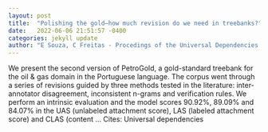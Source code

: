 ```yaml
---
layout: post
title:  "Polishing the gold–how much revision do we need in treebanks?"
date:   2022-06-06 21:51:57 -0400
categories: jekyll update
author: "E Souza, C Freitas - Procedings of the Universal Dependencies Brazilian …, 2022"
---
```

We present the second version of PetroGold, a gold-standard treebank for the oil & gas domain in the Portuguese language. The corpus went through a series of revisions guided by three methods tested in the literature: inter-annotator disagreement, inconsistent n-grams and verification rules. We perform an intrinsic evaluation and the model scores 90.92%, 89.09% and 84.07% in the UAS (unlabeled attachment score), LAS (labeled attachment score) and CLAS (content …
Cites: ‪Universal dependencies‬  